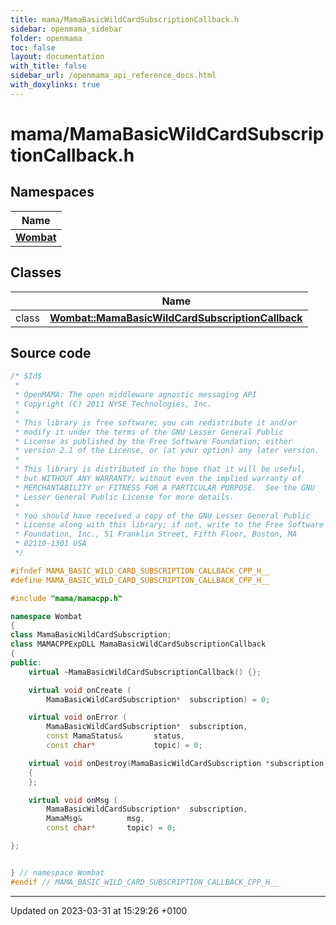```yaml
---
title: mama/MamaBasicWildCardSubscriptionCallback.h
sidebar: openmama_sidebar
folder: openmama
toc: false
layout: documentation
with_title: false
sidebar_url: /openmama_api_reference_docs.html
with_doxylinks: true
---
```


# mama/MamaBasicWildCardSubscriptionCallback.h



## Namespaces

| Name           |
| -------------- |
| **[Wombat](namespaceWombat.html)**  |

## Classes

|                | Name           |
| -------------- | -------------- |
| class | **[Wombat::MamaBasicWildCardSubscriptionCallback](classWombat_1_1MamaBasicWildCardSubscriptionCallback.html)**  |




## Source code

```cpp
/* $Id$
 *
 * OpenMAMA: The open middleware agnostic messaging API
 * Copyright (C) 2011 NYSE Technologies, Inc.
 *
 * This library is free software; you can redistribute it and/or
 * modify it under the terms of the GNU Lesser General Public
 * License as published by the Free Software Foundation; either
 * version 2.1 of the License, or (at your option) any later version.
 *
 * This library is distributed in the hope that it will be useful,
 * but WITHOUT ANY WARRANTY; without even the implied warranty of
 * MERCHANTABILITY or FITNESS FOR A PARTICULAR PURPOSE.  See the GNU
 * Lesser General Public License for more details.
 *
 * You should have received a copy of the GNU Lesser General Public
 * License along with this library; if not, write to the Free Software
 * Foundation, Inc., 51 Franklin Street, Fifth Floor, Boston, MA
 * 02110-1301 USA
 */

#ifndef MAMA_BASIC_WILD_CARD_SUBSCRIPTION_CALLBACK_CPP_H__
#define MAMA_BASIC_WILD_CARD_SUBSCRIPTION_CALLBACK_CPP_H__

#include "mama/mamacpp.h"

namespace Wombat
{
class MamaBasicWildCardSubscription;
class MAMACPPExpDLL MamaBasicWildCardSubscriptionCallback
{
public:
    virtual ~MamaBasicWildCardSubscriptionCallback() {};

    virtual void onCreate (
        MamaBasicWildCardSubscription*  subscription) = 0;

    virtual void onError (
        MamaBasicWildCardSubscription*  subscription,
        const MamaStatus&       status,
        const char*             topic) = 0;

    virtual void onDestroy(MamaBasicWildCardSubscription *subscription, void *closure)
    {
    };

    virtual void onMsg (
        MamaBasicWildCardSubscription*  subscription, 
        MamaMsg&          msg,
        const char*       topic) = 0;

};


} // namespace Wombat
#endif // MAMA_BASIC_WILD_CARD_SUBSCRIPTION_CALLBACK_CPP_H__
```


-------------------------------

Updated on 2023-03-31 at 15:29:26 +0100
